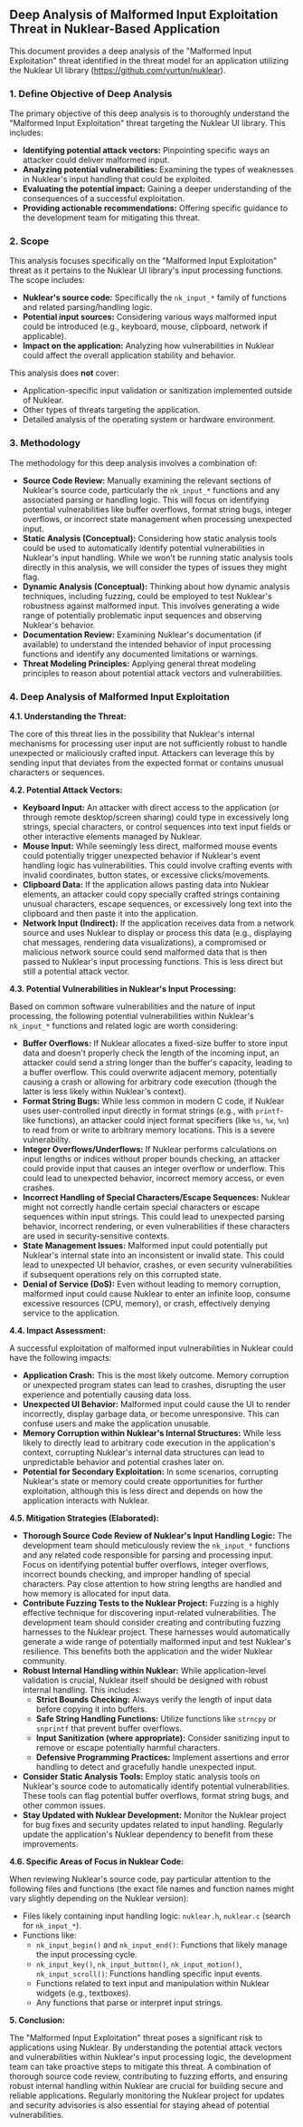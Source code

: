 ## Deep Analysis of Malformed Input Exploitation Threat in Nuklear-Based Application

This document provides a deep analysis of the "Malformed Input Exploitation" threat identified in the threat model for an application utilizing the Nuklear UI library (https://github.com/vurtun/nuklear).

### 1. Define Objective of Deep Analysis

The primary objective of this deep analysis is to thoroughly understand the "Malformed Input Exploitation" threat targeting the Nuklear UI library. This includes:

*   **Identifying potential attack vectors:**  Pinpointing specific ways an attacker could deliver malformed input.
*   **Analyzing potential vulnerabilities:**  Examining the types of weaknesses in Nuklear's input handling that could be exploited.
*   **Evaluating the potential impact:**  Gaining a deeper understanding of the consequences of a successful exploitation.
*   **Providing actionable recommendations:**  Offering specific guidance to the development team for mitigating this threat.

### 2. Scope

This analysis focuses specifically on the "Malformed Input Exploitation" threat as it pertains to the Nuklear UI library's input processing functions. The scope includes:

*   **Nuklear's source code:** Specifically the `nk_input_*` family of functions and related parsing/handling logic.
*   **Potential input sources:**  Considering various ways malformed input could be introduced (e.g., keyboard, mouse, clipboard, network if applicable).
*   **Impact on the application:**  Analyzing how vulnerabilities in Nuklear could affect the overall application stability and behavior.

This analysis does **not** cover:

*   Application-specific input validation or sanitization implemented outside of Nuklear.
*   Other types of threats targeting the application.
*   Detailed analysis of the operating system or hardware environment.

### 3. Methodology

The methodology for this deep analysis involves a combination of:

*   **Source Code Review:**  Manually examining the relevant sections of Nuklear's source code, particularly the `nk_input_*` functions and any associated parsing or handling logic. This will focus on identifying potential vulnerabilities like buffer overflows, format string bugs, integer overflows, or incorrect state management when processing unexpected input.
*   **Static Analysis (Conceptual):**  Considering how static analysis tools could be used to automatically identify potential vulnerabilities in Nuklear's input handling. While we won't be running static analysis tools directly in this analysis, we will consider the types of issues they might flag.
*   **Dynamic Analysis (Conceptual):**  Thinking about how dynamic analysis techniques, including fuzzing, could be employed to test Nuklear's robustness against malformed input. This involves generating a wide range of potentially problematic input sequences and observing Nuklear's behavior.
*   **Documentation Review:**  Examining Nuklear's documentation (if available) to understand the intended behavior of input processing functions and identify any documented limitations or warnings.
*   **Threat Modeling Principles:**  Applying general threat modeling principles to reason about potential attack vectors and vulnerabilities.

### 4. Deep Analysis of Malformed Input Exploitation

**4.1. Understanding the Threat:**

The core of this threat lies in the possibility that Nuklear's internal mechanisms for processing user input are not sufficiently robust to handle unexpected or maliciously crafted input. Attackers can leverage this by sending input that deviates from the expected format or contains unusual characters or sequences.

**4.2. Potential Attack Vectors:**

*   **Keyboard Input:** An attacker with direct access to the application (or through remote desktop/screen sharing) could type in excessively long strings, special characters, or control sequences into text input fields or other interactive elements managed by Nuklear.
*   **Mouse Input:** While seemingly less direct, malformed mouse events could potentially trigger unexpected behavior if Nuklear's event handling logic has vulnerabilities. This could involve crafting events with invalid coordinates, button states, or excessive clicks/movements.
*   **Clipboard Data:** If the application allows pasting data into Nuklear elements, an attacker could copy specially crafted strings containing unusual characters, escape sequences, or excessively long text into the clipboard and then paste it into the application.
*   **Network Input (Indirect):** If the application receives data from a network source and uses Nuklear to display or process this data (e.g., displaying chat messages, rendering data visualizations), a compromised or malicious network source could send malformed data that is then passed to Nuklear's input processing functions. This is less direct but still a potential attack vector.

**4.3. Potential Vulnerabilities in Nuklear's Input Processing:**

Based on common software vulnerabilities and the nature of input processing, the following potential vulnerabilities within Nuklear's `nk_input_*` functions and related logic are worth considering:

*   **Buffer Overflows:** If Nuklear allocates a fixed-size buffer to store input data and doesn't properly check the length of the incoming input, an attacker could send a string longer than the buffer's capacity, leading to a buffer overflow. This could overwrite adjacent memory, potentially causing a crash or allowing for arbitrary code execution (though the latter is less likely within Nuklear's context).
*   **Format String Bugs:** While less common in modern C code, if Nuklear uses user-controlled input directly in format strings (e.g., with `printf`-like functions), an attacker could inject format specifiers (like `%s`, `%x`, `%n`) to read from or write to arbitrary memory locations. This is a severe vulnerability.
*   **Integer Overflows/Underflows:** If Nuklear performs calculations on input lengths or indices without proper bounds checking, an attacker could provide input that causes an integer overflow or underflow. This could lead to unexpected behavior, incorrect memory access, or even crashes.
*   **Incorrect Handling of Special Characters/Escape Sequences:**  Nuklear might not correctly handle certain special characters or escape sequences within input strings. This could lead to unexpected parsing behavior, incorrect rendering, or even vulnerabilities if these characters are used in security-sensitive contexts.
*   **State Management Issues:**  Malformed input could potentially put Nuklear's internal state into an inconsistent or invalid state. This could lead to unexpected UI behavior, crashes, or even security vulnerabilities if subsequent operations rely on this corrupted state.
*   **Denial of Service (DoS):**  Even without leading to memory corruption, malformed input could cause Nuklear to enter an infinite loop, consume excessive resources (CPU, memory), or crash, effectively denying service to the application.

**4.4. Impact Assessment:**

A successful exploitation of malformed input vulnerabilities in Nuklear could have the following impacts:

*   **Application Crash:** This is the most likely outcome. Memory corruption or unexpected program states can lead to crashes, disrupting the user experience and potentially causing data loss.
*   **Unexpected UI Behavior:** Malformed input could cause the UI to render incorrectly, display garbage data, or become unresponsive. This can confuse users and make the application unusable.
*   **Memory Corruption within Nuklear's Internal Structures:** While less likely to directly lead to arbitrary code execution in the application's context, corrupting Nuklear's internal data structures can lead to unpredictable behavior and potential crashes later on.
*   **Potential for Secondary Exploitation:** In some scenarios, corrupting Nuklear's state or memory could create opportunities for further exploitation, although this is less direct and depends on how the application interacts with Nuklear.

**4.5. Mitigation Strategies (Elaborated):**

*   **Thorough Source Code Review of Nuklear's Input Handling Logic:**  The development team should meticulously review the `nk_input_*` functions and any related code responsible for parsing and processing input. Focus on identifying potential buffer overflows, integer overflows, incorrect bounds checking, and improper handling of special characters. Pay close attention to how string lengths are handled and how memory is allocated for input data.
*   **Contribute Fuzzing Tests to the Nuklear Project:**  Fuzzing is a highly effective technique for discovering input-related vulnerabilities. The development team should consider creating and contributing fuzzing harnesses to the Nuklear project. These harnesses would automatically generate a wide range of potentially malformed input and test Nuklear's resilience. This benefits both the application and the wider Nuklear community.
*   **Robust Internal Handling within Nuklear:**  While application-level validation is crucial, Nuklear itself should be designed with robust internal handling. This includes:
    *   **Strict Bounds Checking:**  Always verify the length of input data before copying it into buffers.
    *   **Safe String Handling Functions:**  Utilize functions like `strncpy` or `snprintf` that prevent buffer overflows.
    *   **Input Sanitization (where appropriate):**  Consider sanitizing input to remove or escape potentially harmful characters.
    *   **Defensive Programming Practices:**  Implement assertions and error handling to detect and gracefully handle unexpected input.
*   **Consider Static Analysis Tools:**  Employ static analysis tools on Nuklear's source code to automatically identify potential vulnerabilities. These tools can flag potential buffer overflows, format string bugs, and other common issues.
*   **Stay Updated with Nuklear Development:**  Monitor the Nuklear project for bug fixes and security updates related to input handling. Regularly update the application's Nuklear dependency to benefit from these improvements.

**4.6. Specific Areas of Focus in Nuklear Code:**

When reviewing Nuklear's source code, pay particular attention to the following files and functions (the exact file names and function names might vary slightly depending on the Nuklear version):

*   Files likely containing input handling logic: `nuklear.h`, `nuklear.c` (search for `nk_input_*`).
*   Functions like:
    *   `nk_input_begin()` and `nk_input_end()`: Functions that likely manage the input processing cycle.
    *   `nk_input_key()`, `nk_input_button()`, `nk_input_motion()`, `nk_input_scroll()`: Functions handling specific input events.
    *   Functions related to text input and manipulation within Nuklear widgets (e.g., textboxes).
    *   Any functions that parse or interpret input strings.

**5. Conclusion:**

The "Malformed Input Exploitation" threat poses a significant risk to applications using Nuklear. By understanding the potential attack vectors and vulnerabilities within Nuklear's input processing logic, the development team can take proactive steps to mitigate this threat. A combination of thorough source code review, contributing to fuzzing efforts, and ensuring robust internal handling within Nuklear are crucial for building secure and reliable applications. Regularly monitoring the Nuklear project for updates and security advisories is also essential for staying ahead of potential vulnerabilities.